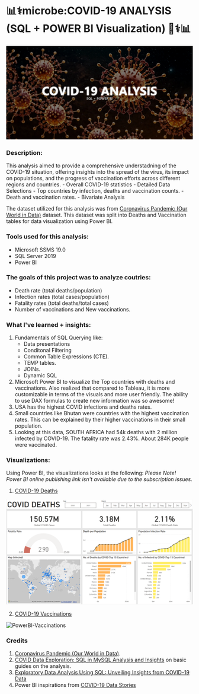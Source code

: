 # :bar_chart::medical_symbol:microbe:COVID-19 ANALYSIS (SQL + POWER BI Visualization) :microbe::medical_symbol::bar_chart:

![Banner](https://github.com/yuunam97/covid-19-SQL-Analysis/blob/main/images/covid-banner.png?raw=true)

### Description:
This analysis aimed to provide a comprehensive understadning of the COVID-19 situation, offering insights into the spread of the virus, its impact on populations, and the progress of vaccination efforts across different regions and countries.
    - Overall COVID-19 statistics 
    - Detailed Data Selections
    - Top countries by infection, deaths and vaccination counts. 
    - Death and vaccination rates. 
    - Bivariate Analysis

The dataset utilized for this analysis was from [Coronavirus Pandemic (Our World in Data)](https://ourworldindata.org/coronavirus) dataset. This dataset was split into Deaths and Vaccination tables for data visualization using Power BI. 

### Tools used for this analysis:
- Microsoft SSMS 19.0
- SQL Server 2019
- Power BI

### The goals of this project was to analyze coutries:
- Death rate (total deaths/population)
- Infection rates (total cases/population)
- Fatality rates (total deaths/total cases)
- Number of vaccinations and New vaccinations.

### What I've learned + insights:
1. Fundamentals of SQL Querying like:
    - Data presentations
    - Conditonal Filtering
    - Common Table Expressions (CTE).
    - TEMP tables.
    - JOINs.
    - Dynamic SQL
2. Microsoft Power BI to visualize the Top countries with deaths and vaccinations. Also realized that compared to Tableau, it is more customizable in terms of the visuals and more user friendly. The ability to use DAX formulas to create new information was so awesome!
3. USA has the highest COVID infections and deaths rates. 
4. Small countries like Bhutan were countries with the highest vaccination rates. This can be explained by their higher vaccinations in their small population. 
5. Looking at this data, SOUTH AFRICA had 54k deaths with 2 million infected by COVID-19. The fatality rate was 2.43%. About 284K people were vaccinated. 

### Visualizations:
Using Power BI, the visualizations looks at the following:
_Please Note! Power BI online publishing link isn't available due to the subscription issues._

1. [COVID-19 Deaths](https://app.powerbi.com/reportEmbed?reportId=87b53381-bfe2-42e5-9da2-a640c0f4ac9c&autoAuth=true&ctid=92454335-564e-4ccf-b0b0-24445b8c03f7)

![PowerBI-Deaths](https://github.com/yuunam97/covid-19-SQL-Analysis/blob/main/images/powerbi-deaths.png?raw=true)

2. [COVID-19 Vaccinations](https://app.powerbi.com/reportEmbed?reportId=87b53381-bfe2-42e5-9da2-a640c0f4ac9c&autoAuth=true&ctid=92454335-564e-4ccf-b0b0-24445b8c03f7)

![PowerBI-Vaccinations](https://github.com/yuunam97/stroke-analysis/blob/main/images/powerbi-vaccinations.png?raw=true)

### Credits
1. [Coronavirus Pandemic (Our World in Data)](https://ourworldindata.org/coronavirus).
2. [COVID Data Exploration: SQL in MySQL Analysis and Insights](https://www.linkedin.com/pulse/data-exploration-covid-project-using-sql-sheik-sha-ha-m/) on basic guides on the analysis.
3. [Exploratory Data Analysis Using SQL: Unveiling Insights from COVID-19 Data](https://medium.com/@aimanmaznan/exploratory-data-analysis-using-sql-unveiling-insights-from-covid-19-data-c1ec3fe7f132)
4. Power BI inspirations from [COVID-19 Data Stories](https://community.fabric.microsoft.com/t5/COVID-19-Data-Stories-Gallery/bd-p/pbi_covid19_datastories)